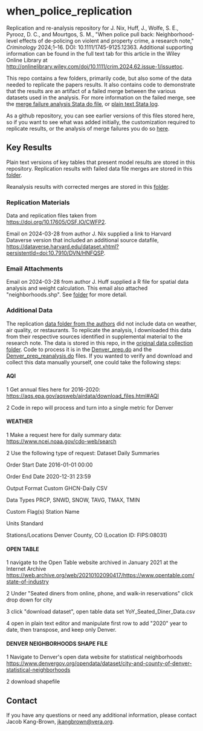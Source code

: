 # when_police_replication

Replication and re-analysis repository for J. Nix, Huff, J., Wolfe, S. E., Pyrooz, D. C., and Mourtgos, S. M., "When police pull back: Neighborhood-level effects of de-policing on violent and property crime, a research note," _Criminology_ 2024;1–16. DOI: 10.1111/1745-9125.12363. Additional supporting information can be found in the full text tab for this article in the Wiley Online Library at http://onlinelibrary.wiley.com/doi/10.1111/crim.2024.62.issue-1/issuetoc.

This repo contains a few folders, primarily code, but also some of the data needed to replicate the papers results. It also contains code to demonstrate that the results are an artifact of a failed merge between the various datasets used in the analysis. For more information on the failed merge, see the [merge failure analysis Stata do file](https://github.com/jkangbrown/when_police_replication/blob/main/replication_materials/merge_failures.do),  or [plain text Stata log](https://github.com/jkangbrown/when_police_replication/blob/main/replication_materials/merge_failure_files/merge_failure_log.log). 

As a github repository, you can see earlier versions of this files stored here, so if you want to see what was added initially, the customization required to replicate results, or the analysis of merge failures you do so [here](https://github.com/jkangbrown/when_police_replication/pulls?q=is%3Apr+is%3Aclosed). 

## Key Results

Plain text versions of key tables that present model results are stored in this repository. Replication results with failed data file merges are stored in this [folder](https://github.com/jkangbrown/when_police_replication/tree/main/replication_materials/replication_output). 

Reanalysis results with corrected merges are stored in this [folder](https://github.com/jkangbrown/when_police_replication/tree/main/replication_materials/reanalysis_output).

### Replication Materials 

Data and replication files taken from https://doi.org/10.17605/OSF.IO/CWFP2.

Email on 2024-03-28 from author J. Nix supplied a link to Harvard Dataverse version that included an additional source datafile, https://dataverse.harvard.edu/dataset.xhtml?persistentId=doi:10.7910/DVN/HNFQSP.

### Email Attachments

Email on 2024-03-28 from author J. Huff supplied a R file for spatial data analysis and weight calculation. This email also attached "neighborhoods.shp". See [folder](https://github.com/jkangbrown/when_police_replication/tree/main/email_attachments) for more detail. 


### Additional Data 

The replication [data folder from the authors](https://doi.org/10.17605/OSF.IO/CWFP2) did not include data on weather, air quality, or restaurants. To replicate the analysis, I downloaded this data from their respective sources identified in supplemental material to the research note. The data is stored in this repo, in the [original data collection folder](https://github.com/jkangbrown/when_police_replication/tree/main/original_data_collection). Code to process it is in the [Denver_prep.do](https://github.com/jkangbrown/when_police_replication/blob/45a1ee62ce757ac3a8425a8f9fee2382335a21fc/replication_materials/denver_prep.do#L866-L986) and the [Denver_prep_reanalysis.do](https://github.com/jkangbrown/when_police_replication/blob/45a1ee62ce757ac3a8425a8f9fee2382335a21fc/replication_materials/denver_prep_reanalysis.do#L685) files. If you wanted to verify and download and collect this data manually yourself, one could take the following steps: 

#### AQI

1 Get annual files here for 2016-2020: https://aqs.epa.gov/aqsweb/airdata/download_files.html#AQI

2 Code in repo will process and turn into a single metric for Denver

#### WEATHER

1 Make a request here for daily summary data: https://www.ncei.noaa.gov/cdo-web/search

2 Use the following type of request: 
Dataset Daily Summaries

Order Start Date 2016-01-01 00:00

Order End Date 2020-12-31 23:59

Output Format Custom GHCN-Daily CSV

Data Types PRCP, SNWD, SNOW, TAVG, TMAX, TMIN

Custom Flag(s) Station Name

Units Standard

Stations/Locations Denver County, CO (Location ID: FIPS:08031)


####  OPEN TABLE

1 navigate to the Open Table website archived in January 2021 at the Internet Archive https://web.archive.org/web/20210102090417/https://www.opentable.com/state-of-industry

2 Under "Seated diners from online, phone, and walk-in reservations" click drop down for city

3 click "download dataset", open table data set YoY_Seated_Diner_Data.csv

4 open in plain text editor and manipulate first row to add "2020" year to date, then transpose, and keep only Denver.

#### DENVER NEIGHBORHOODS SHAPE FILE

1 Navigate to Denver's open data website for statistical neighborhoods https://www.denvergov.org/opendata/dataset/city-and-county-of-denver-statistical-neighborhoods

2 download shapefile

## Contact
If you have any questions or need any additional information, please contact Jacob Kang-Brown, jkangbrown@vera.org.  
